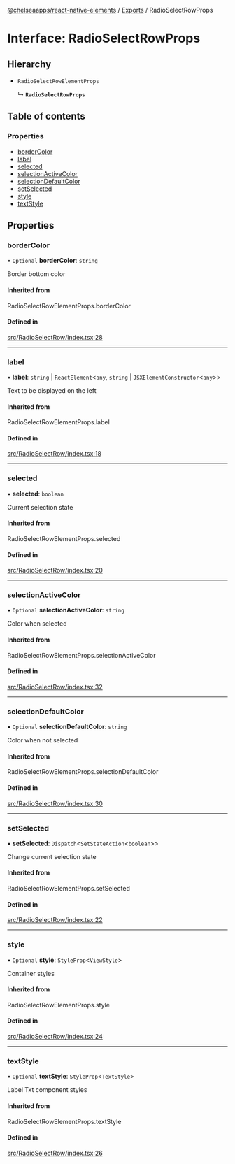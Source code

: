 [@chelseaapps/react-native-elements](../README.md) / [Exports](../modules.md) / RadioSelectRowProps

# Interface: RadioSelectRowProps

## Hierarchy

- `RadioSelectRowElementProps`

  ↳ **`RadioSelectRowProps`**

## Table of contents

### Properties

- [borderColor](RadioSelectRowProps.md#bordercolor)
- [label](RadioSelectRowProps.md#label)
- [selected](RadioSelectRowProps.md#selected)
- [selectionActiveColor](RadioSelectRowProps.md#selectionactivecolor)
- [selectionDefaultColor](RadioSelectRowProps.md#selectiondefaultcolor)
- [setSelected](RadioSelectRowProps.md#setselected)
- [style](RadioSelectRowProps.md#style)
- [textStyle](RadioSelectRowProps.md#textstyle)

## Properties

### borderColor

• `Optional` **borderColor**: `string`

Border bottom color

#### Inherited from

RadioSelectRowElementProps.borderColor

#### Defined in

[src/RadioSelectRow/index.tsx:28](https://github.com/chelsea-apps/react-native-elements/blob/a2b68af/src/RadioSelectRow/index.tsx#L28)

___

### label

• **label**: `string` \| `ReactElement`<`any`, `string` \| `JSXElementConstructor`<`any`\>\>

Text to be displayed on the left

#### Inherited from

RadioSelectRowElementProps.label

#### Defined in

[src/RadioSelectRow/index.tsx:18](https://github.com/chelsea-apps/react-native-elements/blob/a2b68af/src/RadioSelectRow/index.tsx#L18)

___

### selected

• **selected**: `boolean`

Current selection state

#### Inherited from

RadioSelectRowElementProps.selected

#### Defined in

[src/RadioSelectRow/index.tsx:20](https://github.com/chelsea-apps/react-native-elements/blob/a2b68af/src/RadioSelectRow/index.tsx#L20)

___

### selectionActiveColor

• `Optional` **selectionActiveColor**: `string`

Color when selected

#### Inherited from

RadioSelectRowElementProps.selectionActiveColor

#### Defined in

[src/RadioSelectRow/index.tsx:32](https://github.com/chelsea-apps/react-native-elements/blob/a2b68af/src/RadioSelectRow/index.tsx#L32)

___

### selectionDefaultColor

• `Optional` **selectionDefaultColor**: `string`

Color when not selected

#### Inherited from

RadioSelectRowElementProps.selectionDefaultColor

#### Defined in

[src/RadioSelectRow/index.tsx:30](https://github.com/chelsea-apps/react-native-elements/blob/a2b68af/src/RadioSelectRow/index.tsx#L30)

___

### setSelected

• **setSelected**: `Dispatch`<`SetStateAction`<`boolean`\>\>

Change current selection state

#### Inherited from

RadioSelectRowElementProps.setSelected

#### Defined in

[src/RadioSelectRow/index.tsx:22](https://github.com/chelsea-apps/react-native-elements/blob/a2b68af/src/RadioSelectRow/index.tsx#L22)

___

### style

• `Optional` **style**: `StyleProp`<`ViewStyle`\>

Container styles

#### Inherited from

RadioSelectRowElementProps.style

#### Defined in

[src/RadioSelectRow/index.tsx:24](https://github.com/chelsea-apps/react-native-elements/blob/a2b68af/src/RadioSelectRow/index.tsx#L24)

___

### textStyle

• `Optional` **textStyle**: `StyleProp`<`TextStyle`\>

Label Txt component styles

#### Inherited from

RadioSelectRowElementProps.textStyle

#### Defined in

[src/RadioSelectRow/index.tsx:26](https://github.com/chelsea-apps/react-native-elements/blob/a2b68af/src/RadioSelectRow/index.tsx#L26)
